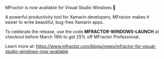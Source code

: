 MFractor is now available for Visual Studio Windows 🎊

A powerful productivity tool for Xamarin developers, MFractor makes it easier to write beautiful, bug-free Xamarin apps.

To celebrate the release, use the code **MFRACTOR-WINDOWS-LAUNCH** at checkout before March 19th to get 25% off MFractor Professional.

Learn more at: https://www.mfractor.com/blogs/news/mfractor-for-visual-studio-windows-now-available
